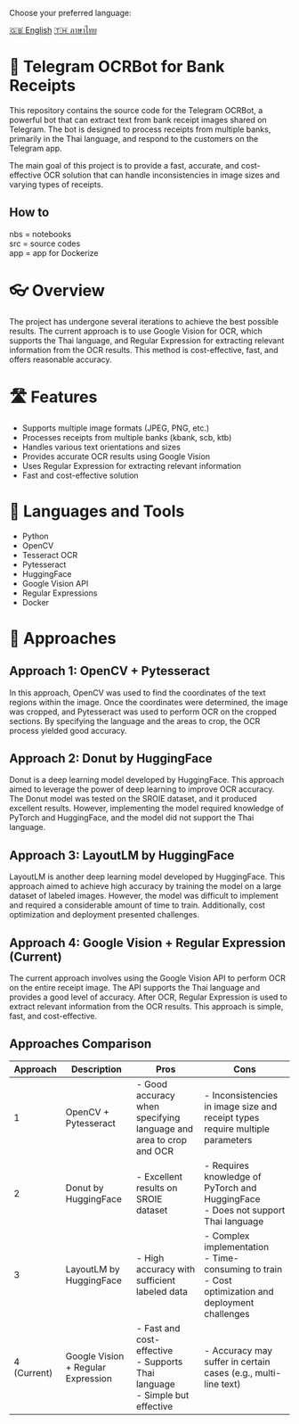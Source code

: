 Choose your preferred language:

[🇬🇧 English](README_EN.md) [🇹🇭 ภาษาไทย](README_TH.md)

# 🤖 Telegram OCRBot for Bank Receipts
This repository contains the source code for the Telegram OCRBot, a powerful bot that can extract text from bank receipt images shared on Telegram. The bot is designed to process receipts from multiple banks, primarily in the Thai language, and respond to the customers on the Telegram app.

The main goal of this project is to provide a fast, accurate, and cost-effective OCR solution that can handle inconsistencies in image sizes and varying types of receipts.
## How to
nbs = notebooks\
src = source codes\
app = app for Dockerize

# 👓 Overview
The project has undergone several iterations to achieve the best possible results. The current approach is to use Google Vision for OCR, which supports the Thai language, and Regular Expression for extracting relevant information from the OCR results. This method is cost-effective, fast, and offers reasonable accuracy.

# 🛣️ Features
- Supports multiple image formats (JPEG, PNG, etc.)
- Processes receipts from multiple banks (kbank, scb, ktb)
- Handles various text orientations and sizes
- Provides accurate OCR results using Google Vision
- Uses Regular Expression for extracting relevant information
- Fast and cost-effective solution

# 📕 Languages and Tools
- Python
- OpenCV
- Tesseract OCR
- Pytesseract
- HuggingFace
- Google Vision API
- Regular Expressions
- Docker

# 🔄 Approaches
## Approach 1: OpenCV + Pytesseract
In this approach, OpenCV was used to find the coordinates of the text regions within the image. Once the coordinates were determined, the image was cropped, and Pytesseract was used to perform OCR on the cropped sections. By specifying the language and the areas to crop, the OCR process yielded good accuracy.

## Approach 2: Donut by HuggingFace
Donut is a deep learning model developed by HuggingFace. This approach aimed to leverage the power of deep learning to improve OCR accuracy. The Donut model was tested on the SROIE dataset, and it produced excellent results. However, implementing the model required knowledge of PyTorch and HuggingFace, and the model did not support the Thai language.

## Approach 3: LayoutLM by HuggingFace
LayoutLM is another deep learning model developed by HuggingFace. This approach aimed to achieve high accuracy by training the model on a large dataset of labeled images. However, the model was difficult to implement and required a considerable amount of time to train. Additionally, cost optimization and deployment presented challenges.

## Approach 4: Google Vision + Regular Expression (Current)
The current approach involves using the Google Vision API to perform OCR on the entire receipt image. The API supports the Thai language and provides a good level of accuracy. After OCR, Regular Expression is used to extract relevant information from the OCR results. This approach is simple, fast, and cost-effective.

## Approaches Comparison

| Approach | Description | Pros | Cons |
| -------- | ----------- | ---- | ---- |
| 1 | OpenCV + Pytesseract | - Good accuracy when specifying language and area to crop and OCR | - Inconsistencies in image size and receipt types require multiple parameters |
| 2 | Donut by HuggingFace | - Excellent results on SROIE dataset | - Requires knowledge of PyTorch and HuggingFace <br> - Does not support Thai language |
| 3 | LayoutLM by HuggingFace | - High accuracy with sufficient labeled data | - Complex implementation <br> - Time-consuming to train <br> - Cost optimization and deployment challenges |
| 4 (Current) | Google Vision + Regular Expression | - Fast and cost-effective <br> - Supports Thai language <br> - Simple but effective | - Accuracy may suffer in certain cases (e.g., multi-line text) |